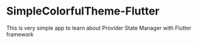 # SimpleColorfulTheme-Flutter
This is very simple app to learn about Provider State Manager with Flutter framework
